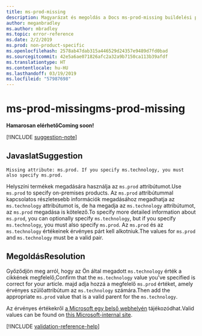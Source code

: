 ```yaml
---
title: ms-prod-missing
description: Magyarázat és megoldás a Docs ms-prod-missing buildelési problémájára
author: meganbradley
ms.author: mbradley
ms.topic: error-reference
ms.date: 2/2/2019
ms.prod: non-product-specific
ms.openlocfilehash: 2578ab47dab315a446529d24357e9489d7fd0bad
ms.sourcegitcommit: 42e5a6ae071826afc2a32a9b7150ca113b39afdf
ms.translationtype: HT
ms.contentlocale: hu-HU
ms.lasthandoff: 03/19/2019
ms.locfileid: "57987698"
---
```

# <a name="ms-prod-missing"></a><span data-ttu-id="cc10f-103">ms-prod-missing</span><span class="sxs-lookup"><span data-stu-id="cc10f-103">ms-prod-missing</span></span>

<span data-ttu-id="cc10f-104">**Hamarosan elérhető**</span><span class="sxs-lookup"><span data-stu-id="cc10f-104">**Coming soon!**</span></span>

[!INCLUDE [suggestion-note](includes/suggestion-note.md)]

## <a name="suggestion"></a><span data-ttu-id="cc10f-105">Javaslat</span><span class="sxs-lookup"><span data-stu-id="cc10f-105">Suggestion</span></span>

`Missing attribute: ms.prod. If you specify ms.technology, you must also specify ms.prod.`

<span data-ttu-id="cc10f-106">Helyszíni termékek megadására használja az `ms.prod` attribútumot.</span><span class="sxs-lookup"><span data-stu-id="cc10f-106">Use `ms.prod` to specify on-premises products.</span></span> <span data-ttu-id="cc10f-107">Az `ms.prod` attribútummal kapcsolatos részletesebb információk megadásához megadhatja az `ms.technology` attribútumot is, de ha megadja az `ms.technology` attribútumot, az `ms.prod` megadása is kötelező.</span><span class="sxs-lookup"><span data-stu-id="cc10f-107">To specify more detailed information about `ms.prod`, you can optionally specify `ms.technology`, but if you specify `ms.technology`, you must also specify `ms.prod`.</span></span> <span data-ttu-id="cc10f-108">Az `ms.prod` és az `ms.technology` értékeinek érvényes párt kell alkotniuk.</span><span class="sxs-lookup"><span data-stu-id="cc10f-108">The values for `ms.prod` and `ms.technology` must be a valid pair.</span></span>

## <a name="resolution"></a><span data-ttu-id="cc10f-109">Megoldás</span><span class="sxs-lookup"><span data-stu-id="cc10f-109">Resolution</span></span>

<span data-ttu-id="cc10f-110">Győződjön meg arról, hogy az Ön által megadott `ms.technology` érték a cikkének megfelelő,</span><span class="sxs-lookup"><span data-stu-id="cc10f-110">Confirm that the `ms.technology` value you've specified is correct for your article.</span></span> <span data-ttu-id="cc10f-111">majd adja hozzá a megfelelő `ms.prod` értéket, amely érvényes szülőattribútum az `ms.technology` számára.</span><span class="sxs-lookup"><span data-stu-id="cc10f-111">Then add the appropriate `ms.prod` value that is a valid parent for the `ms.technology`.</span></span>

<span data-ttu-id="cc10f-112">Az érvényes értékekről [a Microsoft egy belső webhelyén](https://docsmetadatatool.azurewebsites.net/allowlists) tájékozódhat.</span><span class="sxs-lookup"><span data-stu-id="cc10f-112">Valid values can be found on [this Microsoft-internal site](https://docsmetadatatool.azurewebsites.net/allowlists).</span></span>

<!--make sure to add this file to your includes folder and verify the path-->
[!INCLUDE [validation-reference-help](includes/validation-reference-help.md)]
